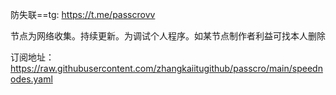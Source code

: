 
防失联==tg: https://t.me/passcrovv

节点为网络收集。持续更新。为调试个人程序。如某节点制作者利益可找本人删除


订阅地址：https://raw.githubusercontent.com/zhangkaiitugithub/passcro/main/speednodes.yaml


